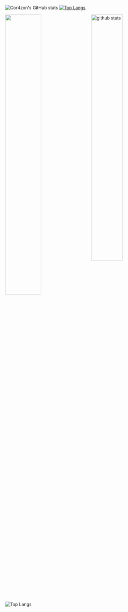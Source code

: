 
![Cor4zon's GitHub stats](https://github-readme-stats.vercel.app/api?username=Cor4zon&show_icons=true&theme=merko)
[![Top Langs](https://github-readme-stats.vercel.app/api/top-langs/?username=Cor4zon&layout=compact&theme=merko)](https://github.com/Cor4zon/github-readme-stats)

<img src="https://github-readme-streak-stats.herokuapp.com/?user=Cor4zon&theme=dark" width="48%" >

<img src="https://github-readme-stats.vercel.app/api?username={Cor4zon}&show_icons=true&theme=gotham" alt="github stats" width="45%" align="right"/>


 ![Top Langs](https://github-readme-stats.vercel.app/api/top-langs/?username=Cor4zon&layout=compact)
